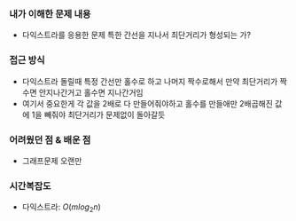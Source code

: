 ### 내가 이해한 문제 내용
* 다익스트라를 응용한 문제 특한 간선을 지나서 최단거리가 형성되는 가?
### 접근 방식
* 다익스트라 돌릴때 특정 간선만 홀수로 하고 나머지 짝수로해서 만약 최단거리가 짝수면 안지나간거고 홀수면 지나간거임
* 여기서 중요한게 각 값을 2배로 다 만들어줘야하고 홀수를 만들애만 2배곱해진 값에 1을 빼줘야 최단거리가 문제없이 돌아갈듯
### 어려웠던 점 & 배운 점
* 그래프문제 오랜만
### 시간복잡도
* 다익스트라: $O(mlog_2{n})$



